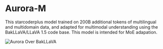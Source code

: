 #  Aurora-M

This starcoderplus model trained on 200B additional tokens of multilingual and multidomain data, and adapted for multimodal understanding using the BakLLaVA/LLaVA 1.5 code base. This model is intended for MoE adapation.

![Aurora Over BakLLaVA](https://github.com/ontocord/aurora-m/blob/main/image.jpg?raw=true)

